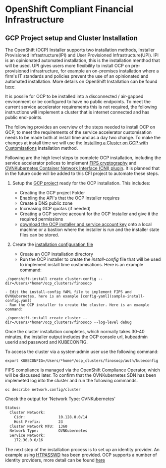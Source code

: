 # OpenShift Compliant Financial Infrastructure

## GCP Project setup and Cluster Installation 

The OpenShift (OCP) Installer supports two installation methods, Installer Provisioned Infrastructure(IPI) and User Provisioned Infrastructure(UPI). IPI is an opinionated automated installation, this is the installation menthod that will be used. UPI gives users more flexibility to install OCP on pre-provisioned infrastructure, for example an on-premises installation where a firm's IT standards and policies prevent the use of an opinionated and automated installation. More details on OpenShift Installation can be found [here](https://docs.openshift.com/container-platform/4.10/installing/index.html).

It is possile for OCP to be installed into a disconnected / air-gapped environment or be configured to have no public endpoints. To meet the current service accelerator requirements this is not required, the following instructions will implement a cluster that is internet connected and has public end-points. 

The following provides an overview of the steps needed to install OCP on GCP, to meet the requirements of the service accelerator customisation needs to be made both at install time and as a day two change. To make the changes at install time we will use the [Installing a Cluster on GCP with Customisations](https://docs.openshift.com/container-platform/4.10/installing/installing_gcp/installing-gcp-customizations.html) installation method.

Following are the high level steps to complete OCP installation, including the service accelerator polices to implement [FIPS cryptography](https://docs.openshift.com/container-platform/4.10/installing/installing-fips.html) and [OVNKubernetes Container Network Interface (CNI) plugin](https://docs.openshift.com/container-platform/4.10/networking/ovn_kubernetes_network_provider/about-ovn-kubernetes.html#about-ovn-kubernetes). It is planned that in the future code will be added to this CFI project to automate these steps. 

1. Setup the [GCP project](https://docs.openshift.com/container-platform/4.10/installing/installing_gcp/installing-gcp-account.html) ready for the OCP installation. This includes:
    - Creating the GCP project Folder
    - Enabling the API's that the OCP Installer requires
    - Create a DNS public zone
    - Increasing GCP quotas (if needed)
    - Creating a GCP service account for the OCP Installer and give it the required permissions
    - [download the OCP installer and service account key](https://docs.openshift.com/container-platform/4.10/installing/installing_gcp/installing-gcp-customizations.html) onto a local machine or a bastion where the installer is run and the installer state files can be stored.   

3. Create the [installation configuration file](https://docs.openshift.com/container-platform/4.10/installing/installing_gcp/installing-gcp-customizations.html#installation-initializing_installing-gcp-customizations)
    - Create an OCP installation directory
    - Run the OCP installer to create the *install-config* file that will be used to implement install time customisations. Here is an example command: 

```shell
./openshift-install create cluster-config --dir=/Users/*home*/ocp_clusters/finosocp
```

    - Edit the install-config YAML file to implement FIPS and OVNKubernetes, here is an example [config-yaml](sample-install-config.yaml)
    - Run the OCP installer to create the cluster. Here is an example command:

```shell
./openshift-install create cluster --dir=/Users/*home*/ocp_clusters/finosocp --log-level debug
```

Once the cluster installation completes, which normally takes 30-40 minutes, the installer output includes the OCP console url, kubeadmin userid and password and KUBECONFIG. 

To access the cluster via a system:admin user use the following command:

```shell
export KUBECONFIG=/Users/*home*/ocp_clusters/finosocp/auth/kubeconfig
```


FIPS compliance is managed via the OpenShift Compliance Operator, which will be discussed later. To confirm that the OVNKubernetes SDN has been  implemeted log into the cluster and run the following commands.

```shell
oc describe network.config/cluster
``` 

Check the output for 'Network Type:  OVNKubernetes'

```bash
Status:
  Cluster Network:
    Cidr:               10.128.0.0/14
    Host Prefix:        23
  Cluster Network MTU:  1360
  Network Type:         OVNKubernetes
  Service Network:
    172.30.0.0/16
```

The next step of the installation process is to set up an identity provider. An example using [HTPASSWD](accelerators/kubernetes/ocp/gcp/02_htpasswd_identity_provider) has been provided. OCP supports a number of identity providers, more detail can be found [here](https://docs.openshift.com/container-platform/4.10/authentication/understanding-identity-provider.html)